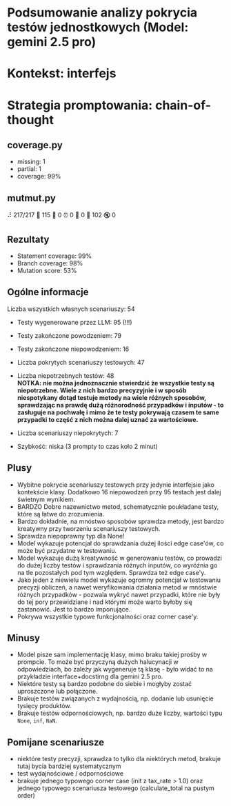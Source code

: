 # Podsumowanie analizy pokrycia testów jednostkowych (Model: gemini 2.5 pro)
# Kontekst: interfejs
# Strategia promptowania: chain-of-thought

## coverage.py
- missing: 1
- partial: 1
- coverage: 99%

## mutmut.py
⠼ 217/217  🎉 115 🫥 0  ⏰ 0  🤔 0  🙁 102  🔇 0

## Rezultaty
- Statement coverage: 99%
- Branch coverage: 98%
- Mutation score: 53%

## Ogólne informacje

Liczba wszystkich własnych scenariuszy: 54

- Testy wygenerowane przez LLM: 95 (!!!)
- Testy zakończone powodzeniem: 79
- Testy zakończone niepowodzeniem: 16


- Liczba pokrytych scenariuszy testowych: 47
- Liczba niepotrzebnych testów: 48
<br/> <strong>NOTKA: nie można jednoznacznie stwierdzić że wszystkie testy są niepotrzebne. Wiele z nich bardzo precyzyjnie i w sposób niespotykany dotąd testuje metody na wiele różnych sposobów, sprawdzając na prawdę dużą różnorodność przypadków i inputów - to zasługuje na pochwałę i mimo że te testy pokrywają czasem te same przypadki to część z nich można dalej uznać za wartościowe.</strong>
- Liczba scenariuszy niepokrytych: 7
- Szybkość: niska (3 prompty to czas koło 2 minut)

## Plusy

- Wybitne pokrycie scenariuszy testowych przy jedynie interfejsie jako kontekście klasy. Dodatkowo 16 niepowodzeń przy 95 testach jest dalej świetnym wynikiem.
- BARDZO Dobre nazewnictwo metod, schematycznie poukładane testy, które są łatwe do zrozumienia.
- Bardzo dokładnie, na mnóstwo sposobów sprawdza metody, jest bardzo kreatywny przy tworzeniu scenariuszy testowych.
- Sprawdza niepoprawny typ dla None!
- Model wykazuje potencjał do sprawdzania dużej ilości edge case'ów, co może być przydatne w testowaniu.
- Model wykazuje dużą kreatywność w generowaniu testów, co prowadzi do dużej liczby testów i sprawdzania różnych inputów, co wyróżnia go na tle pozostałych pod tym względem. Sprawdza też edge case'y.
- Jako jeden z niewielu model wykazuje ogromny potencjał w testowaniu precyzji obliczeń, a nawet weryfikowania działania metod w mnóstwie różnych przypadków - pozwala wykryć nawet przypadki, które nie były do tej pory przewidziane i nad którymi może warto byłoby się zastanowić. Jest to bardzo imponujące.
- Pokrywa wszystkie typowe funkcjonalności oraz corner case'y.

## Minusy

- Model pisze sam implementację klasy, mimo braku takiej prośby w prompcie. To może być przyczyną dużych halucynacji w odpowiedziach, bo zależy jak wygeneruje tą klasę - było widać to na przykładzie interface+docstirng dla gemini 2.5 pro.
- Niektóre testy są bardzo podobne do siebie i mogłyby zostać uproszczone lub połączone.
- Brakuje testów związanych z wydajnością, np. dodanie lub usunięcie tysięcy produktów.
- Brakuje testów odpornościowych, np. bardzo duże liczby, wartości typu `None`, `inf`, `NaN`.

## Pomijane scenariusze

- niektóre testy precyzji, sprawdza to tylko dla niektórych metod, brakuje tutaj bycia bardziej systematycznym
- test wydajnościowe / odpornościowe
- brakuje jednego typowego corner case (init z tax_rate > 1.0) oraz jednego typowego scenariusza testowego (calculate_total na pustym order)

